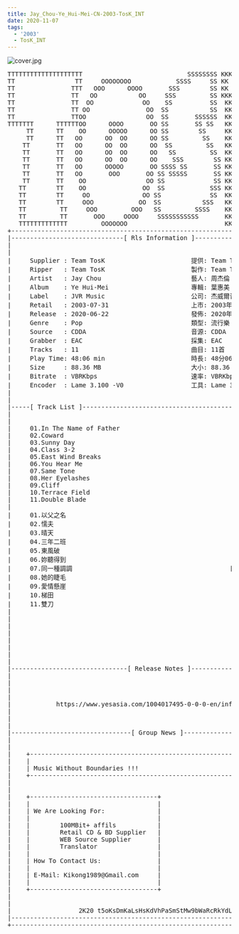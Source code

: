 ```yaml
---
title: Jay_Chou-Ye_Hui-Mei-CN-2003-TosK_INT
date: 2020-11-07
tags: 
  - '2003'
  - TosK_INT
---
```


![cover.jpg](https://goindex.65style.workers.dev/3:/Music/MP3/Jay_Chou-Ye_Hui-Mei-CN-2003-TosK_INT/00-jay_chou-ye_hui-mei-cn-2003-proof-tosk.jpg)

<retrotxt v-slot>
<pre class="has-text-plain text-1x font-ibm_vga_8x16">TTTTTTTTTTTTTTTTTTTT                            SSSSSSSS KKKKKKKK  KKKKKKKKKKKKKK
TT                TT     OOOOOOOO            SSSS     SS KK   KKK  KKKK        KK
TT               TTT   OOO      OOOO       SSS        SS KK    KKK  KKK        KK
TT               TT   OO           OO     SSS         SS KKK      KKKK        KK
TT               TT  OO             OO    SS          SS  KK       KK        KK
TT               TT OO               OO  SS           SS  KK                KK
TT               TTOO                OO  SS       SSSSSS  KK                KK
TTTTTTT      TTTTTTOO      OOOO       OO SS       SS SS   KK               KK
     TT      TT    OO      OOOOO      OO SS        SS     KK              KK
     TT      TT   OO      OO  OO      OO SS         SS    KK              KK
    TT       TT   OO      OO  OO      OO  SS         SS   KK               KK
    TT       TT   OO      OO  OO      OO   SS         SS  KK                KK
    TT       TT   OO      OO  OO      OO    SSS        SS KK                 KK
    TT       TT   OO      OOOOO       OO SSSS SS       SS KK                  KK
    TT       TT   OO       OOO       OO SS SSSSS       SS KK                   KK
    TT       TT    OO                OO SS             SS KK       KK           KK
   TT        TT    OO               OO  SS            SSS KK      KKKK         KK
   TT        TT     OO              OO SS             SS  KK      KK KK       KK
   TT        TT     OOO            OO  SS           SSS   KK      KK  KK    KKK
   TT         TT     OOO         OOO   SS         SSSS    KK       KK  KK  KKK
   TT         TT       OOO     OOOO     SSSSSSSSSSS       KK KKKKKKKK  KK KKK
   TTTTTTTTTTTTT         OOOOOOO                          KKKK          KKKK
+------------------------------------------------------------------------------+
|------------------------------[ Rls Information ]-----------------------------|
|                                                                              |
|                                                                              |
|     Supplier : Team TosK                       提供: Team TosK               |
|     Ripper   : Team TosK                       製作: Team TosK               |
|     Artist   : Jay Chou                        藝人: 周杰倫                  |
|     Album    : Ye Hui-Mei                      專輯: 葉惠美                  |
|     Label    : JVR Music                       公司: 杰威爾音樂              |
|     Retail   : 2003-07-31                      上市: 2003年07月31日          |
|     Release  : 2020-06-22                      發佈: 2020年06月22日          |
|     Genre    : Pop                             類型: 流行樂                  |
|     Source   : CDDA                            音源: CDDA                    |
|     Grabber  : EAC                             採集: EAC                     |
|     Tracks   : 11                              曲目: 11首                    |
|     Play Time: 48:06 min                       時長: 48分06秒                |
|     Size     : 88.36 MB                        大小: 88.36 MB                |
|     Bitrate  : VBRKbps                         速率: VBRKbps                 |
|     Encoder  : Lame 3.100 -V0                  工具: Lame 3.100 -V0          |
|                                                                              |
|                                                                              |
|-----[ Track List ]-----------------------------------------------------------|
|                                                                              |
|                                                                              |
|     01.In The Name of Father                               [05:42]           |
|     02.Coward                                              [03:38]           |
|     03.Sunny Day                                           [04:30]           |
|     04.Class 3-2                                           [04:40]           |
|     05.East Wind Breaks                                    [05:15]           |
|     06.You Hear Me                                         [03:51]           |
|     07.Same Tone                                           [03:51]           |
|     08.Her Eyelashes                                       [03:53]           |
|     09.Cliff                                               [04:22]           |
|     10.Terrace Field                                       [03:33]           |
|     11.Double Blade                                        [04:51]           |
|                                                            -------           |
|     01.以父之名                                            [05:42]           |
|     02.懦夫                                                [03:38]           |
|     03.晴天                                                [04:30]           |
|     04.三年二班                                            [04:40]           |
|     05.東風破                                              [05:15]           |
|     06.妳聽得到                                            [03:51]           |
|     07.同一種調調                                          [03:51]           |
|     08.她的睫毛                                            [03:53]           |
|     09.愛情懸崖                                            [04:22]           |
|     10.梯田                                                [03:33]           |
|     11.雙刀                                                [04:51]           |
|                                                            -------           |
|                                                             48:06 min        |
|                                                             88.36 MB         |
|                                                                              |
|                                                                              |
|                                                                              |
|                                                                              |
|                                                                              |
|-------------------------------[ Release Notes ]------------------------------|
|                                                                              |
|                                                                              |
|                                                                              |
|                                                                              |
|            https://www.yesasia.com/1004017495-0-0-0-en/info.html             |
|                                                                              |
|                                                                              |
|                                                                              |
|--------------------------------[ Group News ]--------------------------------|
|                                                                              |
|                                                                              |
|    +--------------------------------------------------------------------+    |
|    |                                                                    |    |
|    | Music Without Boundaries !!!                                       |    |
|    +--------------------------------------------------------------------+    |
|                                                                              |
|                                                                              |
|    +----------------------------------+                                      |
|    |                                  |                                      |
|    | We Are Looking For:              |                                      |
|    |                                  |                                      |
|    |        100MBit+ affils           |                                      |
|    |        Retail CD &amp; BD Supplier   |                                      |
|    |        WEB Source Supplier       |                                      |
|    |        Translator                |                                      |
|    |                                  |                                      |
|    | How To Contact Us:               |                                      |
|    |                                  |                                      |
|    | E-Mail: Kikong1989@Gmail.com     |                                      |
|    |                                  |                    RlS No. 1826      |
|    +----------------------------------+                                      |
|                                                                              |
|                                                                              |
|                  2K20 t5oKsDmKaLsHsKdVhPaSmStMw9bWaRcRkYdL                   |
|------------------------------------------------------------------------------|
+------------------------------------------------------------------------------+
<span class="dos-cursor">_</span></pre>
</retrotxt>

<a-player 
    :options="{
        audio: [
          {
            name: '以父之名',
            artist: '周杰倫',
            url: 'https://goindex.65style.workers.dev/3:/Music/MP3/Jay_Chou-Ye_Hui-Mei-CN-2003-TosK_INT/01-jay_chou-in_the_name_of_father-tosk.mp3',
            cover: 'https://goindex.65style.workers.dev/3:/Music/MP3/Jay_Chou-Ye_Hui-Mei-CN-2003-TosK_INT/00-jay_chou-ye_hui-mei-cn-2003-proof-tosk.jpg',
            theme: '#ebd0c2'
          },
        ]
    }"
/>

<download url="https://mirrorace.org/m/3HT97"/>


